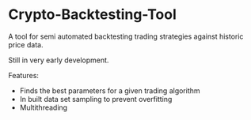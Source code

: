 # Crypto-Backtesting-Tool
A tool for semi automated backtesting trading strategies against historic price data.

Still in very early development.

Features:
* Finds the best parameters for a given trading algorithm
* In built data set sampling to prevent overfitting
* Multithreading
